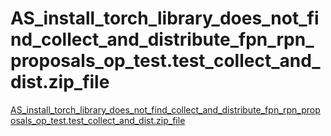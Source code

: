# AS_install_torch_library_does_not_find_collect_and_distribute_fpn_rpn_proposals_op_test.test_collect_and_dist.zip_file
[AS_install_torch_library_does_not_find_collect_and_distribute_fpn_rpn_proposals_op_test.test_collect_and_dist.zip_file](https://aiwithcloud.com/2022/09/14/as_install_torch_library_does_not_find_collect_and_distribute_fpn_rpn_proposals_op_test-test_collect_and_dist-zip_file/)